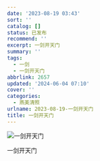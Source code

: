 ```yaml
---
date: '2023-08-19 03:43'
sort: ''
catalog: []
status: 已发布
recommend: ''
excerpt: 一剑开天门
summary: ''
tags:
  - 一剑
  - 一剑开天门
abbrlink: 2657
updated: '2024-06-04 07:10'
cover: ''
categories:
  - 燕美清照
urlname: 2023-08-19-一剑开天门
title: 一剑开天门
---
```


![一剑开天门](https://image.bmqy.net/upload/IMG_4656.jpeg)


一剑开天门

